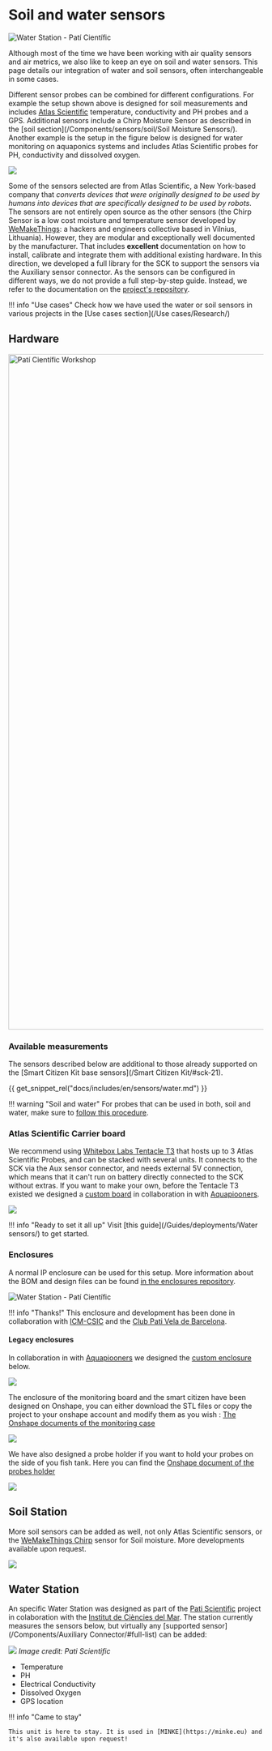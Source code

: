 # Soil and water sensors

<img src="https://live.staticflickr.com/65535/51124639732_90241111a9_k.jpg" alt="Water Station - Patí Científic">

Although most of the time we have been working with air quality sensors and air metrics, we also like to keep an eye on soil and water sensors. This page details our integration of water and soil sensors, often interchangeable in some cases.

Different sensor probes can be combined for different configurations. For example the setup shown above is designed for soil measurements and includes [Atlas Scientific](https://www.atlas-scientific.com) temperature, conductivity and PH probes and a GPS. Additional sensors include a Chirp Moisture Sensor as described in the [soil section](/Components/sensors/soil/Soil Moisture Sensors/). Another example is the setup in the figure below is designed for water monitoring on aquaponics systems and includes Atlas Scientific probes for PH, conductivity and dissolved oxygen.

![](/assets/images/gQavZqU.png)

Some of the sensors selected are from Atlas Scientific, a New York-based company that _converts devices that were originally designed to be used by humans into devices that are specifically designed to be used by robots_. The sensors are not entirely open source as the other sensors (the Chirp Sensor is a low cost moisture and temperature sensor developed by [WeMakeThings](https://wemakethings.net/chirp/): a hackers and engineers collective based in Vilnius, Lithuania). However, they are modular and exceptionally well documented by the manufacturer. That includes **excellent** documentation on how to install, calibrate and integrate them with additional existing hardware. In this direction, we developed a full library for the SCK to support the sensors via the Auxiliary sensor connector. As the sensors can be configured in different ways, we do not provide a full step-by-step guide. Instead, we refer to the documentation on the [project's repository](https://github.com/fablabbcn/smartcitizen-grow/tree/master/soil-water-probes).

!!! info "Use cases"
    Check how we have used the water or soil sensors in various projects in the [Use cases section](/Use cases/Research/)

## Hardware

<img src="https://live.staticflickr.com/65535/51232063715_5e37cfb1a0_k.jpg" width="2000" height="1333" alt="Patí Científic Workshop">

### Available measurements

The sensors described below are additional to those already supported on the [Smart Citizen Kit base sensors](/Smart Citizen Kit/#sck-21). 

{{ get_snippet_rel("docs/includes/en/sensors/water.md") }}

!!! warning "Soil and water"
    For probes that can be used in both, soil and water, make sure to [follow this procedure](https://atlas-scientific.com/files/ec_soil.pdf).

### Atlas Scientific Carrier board

We recommend using [Whitebox Labs Tentacle T3](https://www.whiteboxes.ch/shop/tentacle-t3-for-raspberry-pi/) that hosts up to 3 Atlas Scientific Probes, and can be stacked with several units. It connects to the SCK via the Aux sensor connector, and needs external 5V connection, which means that it can't run on battery directly connected to the SCK without extras. If you want to make your own, before the Tentacle T3 existed we designed a [custom board](https://github.com/fablabbcn/monitoring-kit-hardware) in collaboration in with [Aquapiooners](http://aquapioneers.io).

![](/assets/images/6FysvIl.png)

!!! info "Ready to set it all up"
    Visit [this guide](/Guides/deployments/Water sensors/) to get started.

### Enclosures

A normal IP enclosure can be used for this setup. More information about the BOM and design files can be found [in the enclosures repository](https://github.com/fablabbcn/smartcitizen-enclosures/tree/master/SmartCitizen%20Water%20Enclosures/SmartCitizen%20Water%20Station).

<img src="https://live.staticflickr.com/65535/51125200496_67b06e79bd_k.jpg" alt="Water Station - Patí Científic">

!!! info "Thanks!"
    This enclosure and development has been done in collaboration with [ICM-CSIC](https://www.icm.csic.es/en) and the [Club Pati Vela de Barcelona](https://pativelabarcelona.com/).

#### Legacy enclosures

In collaboration in with [Aquapiooners](http://aquapioneers.io) we designed the [custom enclosure](https://github.com/fablabbcn/monitoring-kit-hardware) below.

![](/assets/images/aowaWtl.png)

The enclosure of the monitoring board and the smart citizen have been designed on Onshape, you can either download the STL files or copy the project to your onshape account and modify them as you wish : [The Onshape documents of the monitoring case](https://cad.onshape.com/documents/50f1112a541136a65bec4a67/w/db735112a72871fb7c20053e/e/57e22425fb47d5e8030621de)

![](/assets/images/tXNBC5e.png)

We have also designed a probe holder if you want to hold your probes on the side of you fish tank. Here you can find the [Onshape document of the probes holder](https://cad.onshape.com/documents/8977ef824f45a910c0b8beaa/w/7ac458735dae629f0a5a73cd/e/be59d435418832bfe5f78afb)

![](/assets/images/6sM3sCY.jpg)

## Soil Station

More soil sensors can be added as well, not only Atlas Scientific sensors, or  the [WeMakeThings Chirp](https://wemakethings.net/chirp/) sensor for Soil moisture. More developments available upon request.

![](/assets/images/DT45dpM.jpg)

## Water Station

An specific Water Station was designed as part of the [Pati Scientific](https://paticientific.org/) project in colaboration with the [Institut de Ciències del Mar](https://www.icm.csic.es/en). The station currently measures the sensors below, but virtually any [supported sensor](/Components/Auxiliary Connector/#full-list) can be added:

![](/assets/images/pativela.jpg)
_Image credit: Pati Scientific_

- Temperature
- PH
- Electrical Conductivity
- Dissolved Oxygen
- GPS location

!!! info "Came to stay"

	This unit is here to stay. It is used in [MINKE](https://minke.eu) and it's also available upon request!
